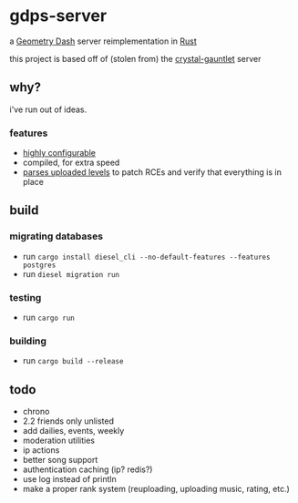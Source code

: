 # gdps-server

a [Geometry Dash](https://store.steampowered.com/app/322170/Geometry_Dash/) server reimplementation in [Rust](https://rust-lang.org)

this project is based off of (stolen from) the [crystal-gauntlet](https://git.oat.zone/oat/crystal-gauntlet) server

## why?

i've run out of ideas.

### features

- [highly configurable](https://git.reidlab.online/reidlab/gdps-server/src/branch/main/config.example.toml)
- compiled, for extra speed
- [parses uploaded levels](https://git.reidlab.online/reidlab/gdps-server/src/branch/main/src/helpers/levels.rs) to patch RCEs and verify that everything is in place

## build

### migrating databases

- run `cargo install diesel_cli --no-default-features --features postgres`
- run `diesel migration run`

### testing

- run `cargo run`

### building

- run `cargo build --release`

## todo

- chrono
- 2.2 friends only unlisted
- add dailies, events, weekly
- moderation utilities
- ip actions
- better song support
- authentication caching (ip? redis?)
- use log instead of println
- make a proper rank system (reuploading, uploading music, rating, etc.)